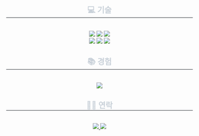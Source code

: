 <div align= "center"> 
    <h2 style="border-bottom: 1px solid #21262d; color: #c9d1d9;"> 💻 기술 </h2> <br> 
    <div style="margin: 0 auto; text-align: center;" align= "center"> 
          <img src="https://img.shields.io/badge/C-A8B9CC?style=for-the-badge&logo=C&logoColor=white">
          <img src="https://img.shields.io/badge/C++-00599C?style=for-the-badge&logo=C%2B%2B&logoColor=white">
          <img src="https://img.shields.io/badge/Java-007396?style=for-the-badge&logo=Java&logoColor=white">
          <br/><img src="https://img.shields.io/badge/MySQL-4479A1?style=for-the-badge&logo=MySQL&logoColor=white">
          <img src="https://img.shields.io/badge/Spring-6DB33F?style=for-the-badge&logo=Spring&logoColor=white">
          <img src="https://img.shields.io/badge/Hibernate-59666C?style=for-the-badge&logo=Hibernate&logoColor=white">
          </div>
    </div>
    <div align= "center">
    <h2 style="border-bottom: 1px solid #21262d; color: #c9d1d9;"> 📚 경험 </h2> <br> 
    <div style="margin: 0 auto; text-align: center;" align= "center"> 
          <img src="https://img.shields.io/badge/Django-092E20?style=for-the-badge&logo=Django&logoColor=white">
    <h2 style="border-bottom: 1px solid #21262d; color: #c9d1d9;"> 🧑‍💻 연락 </h2> <br> 
    <div align= "center"> <a href=https://velog.io/@jywon/posts> <img src="https://img.shields.io/badge/Velog-20C997?style=for-the-badge&logo=Velog&logoColor=white&link=https://velog.io/@jywon/posts"> </a>
         <a href=mailto:jywon1128@gmail.con> <img src="https://img.shields.io/badge/Gmail-EA4335?style=for-the-badge&logo=Gmail&logoColor=white&link=mailto:jywon1128@gmail.con"> </a>
          </div>  <br> 
    <div align= "center">  </div> 
    </div>
    
